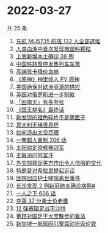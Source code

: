 # 2022-03-27

共 25 条

<!-- BEGIN -->
<!-- 最后更新时间 Sun Mar 27 2022 08:48:30 GMT+0800 (China Standard Time) -->

1. [东航 MU5735 航班 132 人全部遇难](https://www.zhihu.com/search?q=东航)
1. [人类血液中首次发现微塑料颗粒](https://www.zhihu.com/search?q=微塑料)
1. [上海新增本土确诊 38 例](https://www.zhihu.com/search?q=上海新增)
1. [中国铁路暂停发售列车车票](https://www.zhihu.com/search?q=暂停发售车票)
1. [高端显卡降价血崩](https://www.zhihu.com/search?q=显卡降价)
1. [《原神》神里绫人 PV 原神](https://www.zhihu.com/search?q=原神)
1. [美国确保对欧洲资源的供应](https://www.zhihu.com/search?q=美国供应)
1. [英国对俄罗斯进一步制裁](https://www.zhihu.com/search?q=英国对俄罗斯进一步制裁)
1. [「回南天」有多夸张](https://www.zhihu.com/search?q=回南天)
1. [《国王排名》最终话](https://www.zhihu.com/search?q=国王排名)
1. [新发现的橙色碎片不是黑匣子](https://www.zhihu.com/search?q=黑匣子)
1. [意大利无缘世界杯](https://www.zhihu.com/search?q=意大利无缘世界杯)
1. [如何造出太空巨眼](https://www.zhihu.com/search?q=未来中国)
1. [一拳超人重制 206 话](https://www.zhihu.com/search?q=一拳超人)
1. [太阳锁定常规赛冠军](https://www.zhihu.com/search?q=太阳)
1. [王毅访问阿富汗](https://www.zhihu.com/search?q=王毅访问阿富汗)
1. [外交部敦促美方作出令人信服的交代](https://www.zhihu.com/search?q=外交部敦促美方)
1. [特朗普对希拉里提起诉讼](https://www.zhihu.com/search?q=特朗普对希拉里提起诉讼)
1. [医院回应护士哮喘离世事件](https://www.zhihu.com/search?q=医院回应)
1. [长沙发现 2 例新冠肺炎确诊病例#](https://www.zhihu.com/search?q=长沙新冠)
1. [一人之下 606 话](https://www.zhihu.com/search?q=一人之下)
1. [克莱 37 分勇士负老鹰](https://www.zhihu.com/search?q=勇士)
1. [12 强赛国足战平沙特](https://www.zhihu.com/search?q=国足)
1. [董路对国足于大宝散步的看法](https://www.zhihu.com/search?q=董路)
1. [新加坡一航班因引擎震动折返伦敦](https://www.zhihu.com/search?q=新加坡航班)

<!-- END -->
